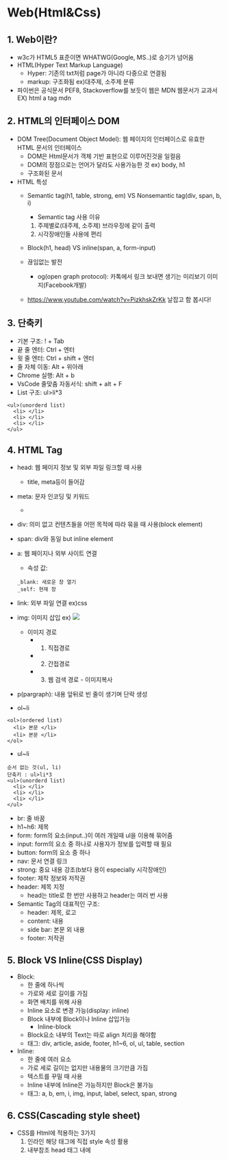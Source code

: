 
# Web(Html&Css)
## 1. Web이란?
- w3c가 HTML5 표준이면 WHATWG(Google, MS..)로 승기가 넘어옴
- HTML(Hyper Text Markup Language)
	+ Hyper: 기존의 txt처럼 page가 아니라 다중으로 연결됨
	+ markup: 구조화됨 ex)대주제, 소주제 분류 
- 파이썬은 공식문서 PEF8, Stackoverflow를 보듯이 웹은 MDN 웹문서가 교과서 EX) html a tag mdn

## 2. HTML의 인터페이스 DOM
- DOM Tree(Document Object Model): 웹 페이지의 인터페이스로 유효한 HTML 문서의 인터페이스
	+ DOM은 Html문서가 객체 기반 표현으로 이루어진것을 일컬음
	+ DOM의 장점으로는 언어가 달라도 사용가능한 것 ex) body, h1
	+ 구조화된 문서
- HTML 특성
	+ Semantic tag(h1, table, strong, em) VS Nonsemantic tag(div, span, b, i)
		- Semantic tag 사용 이유
		1. 주제별로(대주제, 소주제) 브라우징에 같이 출력
		2. 시각장애인들 사용에 편리
	+ Block(h1, head) VS inline(span, a, form-input)
	+ 끊임없는 발전	
		
		- og(open graph protocol): 카톡에서 링크 보내면 생기는 미리보기 이미지(Facebook개발)
	+ https://www.youtube.com/watch?v=PizkhskZrKk 날잡고 함 봅시다!
## 3. 단축키
- 기본 구조: ! + Tab
- 끝 줄 엔터: Ctrl + 엔터
- 윗 줄 엔터: Ctrl + shift + 엔터
- 줄 자체 이동: Alt + 위아래 
- Chrome 실행: Alt + b
- VsCode 줄맞춤 자동서식: shift + alt + F
- List 구조:  ul>li*3
```
<ul>(unorderd list)
  <li> </li>
  <li> </li>
  <li> </li>  
</ul>
```

## 4. HTML Tag
- head: 웹 페이지 정보 및 외부 파일 링크할 때 사용
	
	+ title, meta등이 들어감
- meta: 문자 인코딩 및 키워드 
	
	+ <meta charset = "utf-8">
- div: 의미 없고 컨텐츠들을 어떤 목적에 따라 묶을 때 사용(block element)
- span: div와 동일 but inline element
- a: 웹 페이지나 외부 사이트 연결
	+ 속성 값:
  
  ```
  _blank: 새로운 창 열기
  _self: 현재 창
  ```
- link: 외부 파일 연결 ex)css
- img: 이미지 삽입 ex) <img src='이미지경로'>
	+ 이미지 경로
		- 1. 직접경로
		- 2. 간접경로
		- 3. 웹 검색 경로 - 이미지복사 
- p(pargraph): 내용 앞뒤로 빈 줄이 생기며 단락 생성
- ol~li
```
<ol>(ordered list)
  <li> 본문 </li>
  <li> 본문 </li>
</ol>
```
- ul~li
```
순서 없는 것(ul, li)
단축키 : ul>li*3
<ul>(unorderd list)
  <li> </li>
  <li> </li>
  <li> </li>  
</ul>
```
- br: 줄 바꿈
- h1~h6: 제목
- form: form의 요소(input..)이 여러 개일때 ul을 이용해 묶어줌
- input: form의 요소 중 하나로 사용자가 정보를 입력할 때 필요
- button: form의 요소 중 하나
- nav: 문서 연결 링크
- strong: 중요 내용 강조(b보다 용이 especially 시각장애인)
- footer: 제작 정보와 저작권
- header: 제목 지정
	+ head는 title로 한 번만 사용하고 header는 여러 번 사용
- Semantic Tag의 대표적인 구조:
	+ header: 제목, 로고
	+ content: 내용
	+ side bar: 본문 외 내용
	+ footer: 저작권

## 5. Block VS Inline(CSS Display)
- Block:
	+ 한 줄에 하나씩
	+ 가로와 세로 길이를 가짐
	+ 화면 배치를 위해 사용
	+ Inline 요소로 변경 가능(display: inline)
	+ Block 내부에 Block이나 Inline 삽입가능
	  + Inline-block
	+ Block요소 내부의 Text는 따로 align 처리을 해야함
	+ 태그: div, article, aside, footer, h1~6, ol, ul, table, section
- Inline:
	+ 한 줄에 여러 요소
	+ 가로 세로 길이는 없지만 내용물의 크기만큼 가짐
	+ 텍스트를 꾸밀 때 사용
	+ Inline 내부에 Inline은 가능하지만 Block은 불가능
	+ 태그: a, b, em, i, img, input, label, select, span, strong

## 6. CSS(Cascading style sheet)

+ CSS를 Html에 적용하는 3가지
	1. 인라인
	해당 태그에 직접 style 속성 활용
	2. 내부참조
	head 태그 내에 <style>지정
	3. 외부참조(내부참조보다 중복 지양)
	head에 link 활용

- css 우선순위
  + !importane > 인라인(줄 내부에서) > id 선택자 > class 선택자>요소 선택자>소스코드 아래가 마지막 실행
  + class 선택자 사용을 최고 권장

- 상속
  되는 것: text관련(font, color, text-align), opacity, visibility
  안되는것: position 관련요소(top, left, ritgh, bottom)

- 상대크기
	+ em: 배수 단위 / 요소에 지정된 사이즈의 상대적인 사이즈
	+ rem: 최상위 요소(html) 사이즈를 기준으로 배수 단위(1rem: 16px)

- 색상:
	1. 색상 키워드 black, white
	2. RGB색상 #000, #000000 OR rgb(0, 0, 0)
	3. HSL 색상,채도,명도	

- BOX model
	+ 모든 요소는 네모이고 동그라미도 네모를 깎아서 만든 것!
	+ margin>border>padding>content
	+ 테두리바깥여백>테두리영역>테두리안쪽내부>글이나 이미지 내용

- selector
	+ class: .
		- css는 class로 구조를 짜고 적용하는게 best
	+ id: #
		- id는 자바스크립트에서 사용
	
- Position
	+ static: 기본으로 top, bottom, left, right 속성값 적용불가
	+ relative: 
		- 태그의 위치를 변경하고 싶을 때 static 기준으로 계산
		- top, bottom, left, right 속성값 적용가능
		- 양보 안하는 욕심쟁이(팝업) / 부모
	+ absolute:
		- relative와 달리 원래 위치와 상관없이 위치 지정 가능
		- static 제외한 가장 가까운 상위 요소를 기준으로 함
		- 상위요소가 없으면 html 기준
		- 바깥쪽에 공간 생기지 않음
		- 양보하는 큰형 / 자식
	+ fixed:
		- 브라우저 화면의 상대 위치
	
- 자손선택자 VS 자식선택자
	+ 자손 선택자: 특정 요소의 자손으로 자식, 손자 등 후손 포함
	  + div 띄어쓰기 p
	+ 자식 선택자: 특정 요소의 자식만 선택
	  + div > p
	  + div > p:nth-child(){}: 전체
	  + div > p:nth-of-type(){}: 해당 class만
	
- Combination

  - '+'는 바로 뒤만 적용
  - '~'는 뒤 전부 적용

  
## 7. Float
	- 원래는 이미지 주변으로 텍스트를 둘러사는 레이아웃을 위해 도입	
	- 이미지가 아닌 요소에도 적용해 웹사이트의 전체 레이아웃에도 적용(네이버 nav)
	- 속성: none 없음 / left 요소를 왼쪽으로 띄움 / right 오른쪽으로 요소 띄움
	- float한계로 flexbox 등장!두두두

## 8. Flexbox
	- 단방향 레이아웃
	- 축(main axis~corss axis)
	- 요소(container~item)
```
사용 방법:
대부분: 부모 class에 display: flex; 지정
	가로: jusitfy-content
	세로: align-items(줄), align-self(개별)
	세로: align-content(전체)
	방향 설정: flex-direction: 바라보는 시점이 바뀌므로 start, end도 반대
	- column으로 바꾸면 justify-content가 세로, align-items가 가로로 바뀜
	한줄~여러줄 정렬: flex-wrap
	flew-flow: flex-wrap + flex-direction 
개별지정:
	우선순위: order -1 / 기본값: 0 / 1
	align-self: 요소 align-items와 동일

```
## 9. Bootstrap의 Grid system 이용한 responsive web 

  + one source multi use
  + bootstrap_reboot -> 웹 css 초기화 (bootstrap css에 포함되잇음)
    - reset: 추천x 너무 다 날라감
    - normalize: 추천!!

  - CDN: 외부 서버를 사용해 부트스트랩 부담 다운(한번실행하면 캐시 생김)





